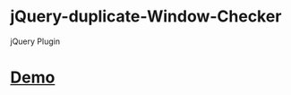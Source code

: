 # jQuery-duplicate-Window-Checker
jQuery Plugin
<a href="https://demo.ashrafalis.tech/duplicate-jquery/" target="_blank"><h1>Demo</h1></a>
